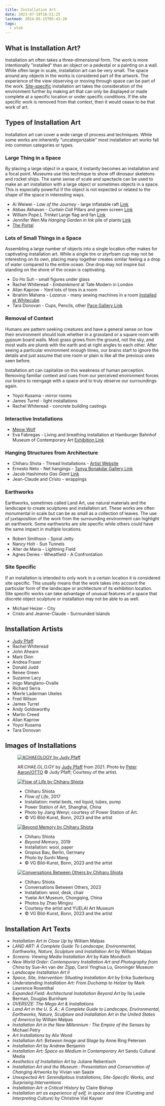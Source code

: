 ```yaml
---
title: Installation Art
date: 2023-07-10T16:51:25
lastmod: 2024-05-15T05:43:28
tags:
  - stub
---
```


## What is Installation Art?

Installation art often takes a three-dimensional form. The work is more intentionally "installed" than an object on a pedestal or a painting on a wall. While often large in scale, installation art can be very small. The space around any objects in the works is considered part of the artwork. The experience of the view observing or moving through space can be part of the work. [Site-specific](../sculpture/site-specific.md) installation art takes the consideration of the environment further by making art that can only be displayed or made complete at a specific location or under specific conditions. If the site specific work is removed from that context, then it would cease to be that work of art.

## Types of Installation Art

Installation art can cover a wide range of process and techniques. While some works are inherently "uncategorizable" most installation art works fall into common categories or types.

### Large Thing in a Space

By placing a large object in a space, it instantly becomes an installation and a focal point. Museums use this technique to show off dinosaur skeletons and rocket ships. The same sense of scale and spectacle can be used to make an art installation with a large object or sometimes objects in a space. This is especially powerful if the object is not expected or related to the shape of the space in interesting ways.

- Ai Weiwei - _Law of the Journey_ - large inflatable raft [Link](https://artpil.com/news/law-of-the-journey-ai-weiwei/)
- Abbas Akhavan - _Curtain Call_ Pillars and green screen [Link](https://chisenhale.org.uk/audio-video/abbas-akhavan/)
- William Pope.L _Trinket_ Large flag and fan [Link](https://www.moca.org/exhibition/william-popel-trinket)
- Jennifer Wen Ma _Hanging Garden in Ink_ pile of plants [Link](https://fpa319w.wordpress.com/2014/12/02/critical-review-unscrolled-2/)
- [The Portal](https://www.portals.org/)

### Lots of Small Things in a Space

Assembling a large number of objects into a single location ofter makes for captivating installation art. While a single tire or styrfoam cup may not be interesting on its own, placing many together creates similar feeling a a drop of water compared to the entire ocean. One drop may not inspire but standing on the shore of the ocean is captivating.

- Do Ho Suh - small figures under glass
- Rachel Whiteread - _Embankment_ at Tate Modern in London
- Allan Kaprow - _Yard_ lots of tires in a room
- Ibrahim Mahana - _Lazarus_ - many sewing machines in a room [Installed at Whitecube](https://www.whitecube.com/gallery-exhibitions/lazarus)
- Tara Donovan - Cups, Pencils, other [Pace Gallery Link](https://www.pacegallery.com/artists/tara-donovan/)

### Removal of Context

Humans are pattern seeking creatures and have a general sense on how their environment should look whether in a grassland or a square room with gypsum board walls. Most grass grows from the ground, not the sky, and most walls are plumb with the earth and at right angles to each other. After seeing a particular environment enough times, our brains start to ignore the details and just assume that one room or plain is like all the previous ones seen before.

Installation art can capitalize on this weakness of human perception. Removing familiar context and cues from our perceived environment forces our brains to reengage with a space and to truly observe our surroundings again.

- Yoyoi Kusama - mirror rooms
- James Turrel - light installations
- Rachel Whiteread - concrete building castings

### Interactive Installations

- [Meow Wolf](https://meowwolf.com/)
- Eva Fabregas - Living and breathing installation at Hamburger Bahnhof Museum of Contemporary Art [Exhibition Link](https://www.smb.museum/en/museums-institutions/hamburger-bahnhof/exhibitions/detail/eva-fabregas/)

### Hanging Structures from Architecture

- Chiharu Shota - Thread Installations - [Artist Website](https://www.chiharu-shiota.com/)
- Ernesto Neto - Net hangings - [Tanya Bonakdar Gallery Link](https://www.tanyabonakdargallery.com/artists/49-ernesto-neto/)
- Jacob Hashimoto _Gas Giant_ [Link](https://www.latimes.com/entertainment/arts/culture/la-et-cm-art-review-jacob-hashimoto-moca-pacific-design-center-20140311-story.html)
- Jean-Claude and Cristo - wrappings

### Earthworks

Earthworks, sometimes called Land Art, use natural materials and the landscape to create sculptures and installation art. These works are often monumental in scale but can be as small as a collection of leaves. The use of juxtaposition of the work from the surrounding environment can highlight an earthwork. Some earthworks are site specific while others could have the same impact in multiple locations.

- Robert Smithson - Spiral Jetty
- Nancy Holt - Sun Tunnels
- Alter de Maria - Lightning Field
- Agnes Denes - Wheatfield - A Confrontation

### Site Specific

If an installation is intended to only work in a certain location it is considered site specific. This usually means that the work takes into account the particular form of the landscape or architecture of its exhibition location. Site specific works can take advantage of unusual features of a space that discrete object sculpture or installation may not be able to as well.

- Michael Heizer - City
- Cristo and Jeanne-Claude - Surrounded Islands

## Installation Artists

<div class="gallery-grid">

- [Judy Pfaff](https://www.judypfaffstudio.com/)
- Rachel Whiteread
- John Ahearn
- Mark Dion
- Andrea Fraser
- Donald Judd
- Renee Green
- Suzanne Lacy
- Inigo Manglano-Ovalle
- Richard Serra
- Mierle Laderman Ukeles
- Fred Wilson
- James Turrel
- Andy Goldsworthy
- Martin Creed
- Allan Kaprow
- Yoyoi Kusama
- Tara Donovan

</div>

## Images of Installations

<div class="gallery-grid">
<figure>

[![ACHAEOLOGY by Judy Pfaff](./attachments/2021A53_ARCHAEOLOGY-by-Judy-Pfaff-photo-by-Peter-Aaron.jpeg)](./attachments/2021A53_ARCHAEOLOGY-by-Judy-Pfaff-photo-by-Peter-Aaron.jpeg)

<figcaption>

AR.CHAE.OL.O.GY by [Judy Pfaff](https://www.judypfaffstudio.com/) from 2021. Photo by [Peter Aaron/OTTO](https://www.peteraaron.net/) © Judy Pfaff; Courtesy of the artist.

</figcaption>
</figure>

<figure>

[![Flow of Life by Chiharu Shiota](./attachments/2017_Flow-of-Life_by-Chiharu-Shiota_Shanghai_Photo-Jiang-Wenyi-web.jpg)](./attachments/2017_Flow-of-Life_by-Chiharu-Shiota_Shanghai_Photo-Jiang-Wenyi-web.jpg)

<figcaption>

- Chiharu Shiota
- _Flow of Life_, 2017
- Installation: metal beds, red liquid, tubes, pump
- Power Station of Art, Shanghai, China
- Photo by Jiang Wenyi; courtesy of Power Station of Art.
- © VG Bild-Kunst, Bonn, 2023 and the artist

</figcaption>
</figure>

<figure>

[![Beyond Memory by Chiharu Shiota](./attachments/2019_Beyond-Memory_by-Chiharu-Shiota_Gropius-Bau_photo-Sunhi-Mang-web.jpg)](./attachments/2019_Beyond-Memory_by-Chiharu-Shiota_Gropius-Bau_photo-Sunhi-Mang-web.jpg)

<figcaption>

- Chiharu Shiota
- _Beyond Memory_, 2019
- Installation: wool, paper
- Gropius Bau, Berlin, Germany
- Photo by Sunhi Mang
- © VG Bild-Kunst, Bonn, 2023 and the artist

</figcaption>
</figure>

<figure>

[![Conversations Between Others by Chiharu Shiota](./attachments/2023_Conversations-Between-Others_by-Chiharu-Shiota_Yuelai-Musuem_photo-Zhao-Mingxu_9-web.jpg)](./attachments/2023_Conversations-Between-Others_by-Chiharu-Shiota_Yuelai-Musuem_photo-Zhao-Mingxu_9-web.jpg)

<figcaption>

- Chiharu Shiota
- Conversations Between Others, 2023
- Installation: wool, desk, chair
- Yuelai Art Museum, Chongqing, China
- Photos by Zhao Mingxu
- Courtesy the artist and YUELAI Art Museum
- © VG Bild-Kunst, Bonn, 2023 and the artist

</figcaption>
</figure>

</div>

## Installation Art Texts

- _Installation Art in Close Up_ by William Malpas
- _LAND ART: A Complete Guide To Landscape, Environmental, Earthworks, Nature, Sculpture and Installation Art_ by William Malpas
- _Screens: Viewing Media Installation Art_ by Kate Mondloch
- _New World Order: Contemporary Installation Art and Photography from China_ by Sue-An van der Zijpp, Carol Yinghua Lu, Groninger Museum
- _Landscape Installation Art II_
- _Space, Site, Intervention: Situating Installation Art_ by Erika Suderburg
- _Understanding Installation Art: From Duchamp to Holzer_ by Mark Lawrence Rosenthal
- _Expanded Field: Architectural Installation Beyond Art_ by Ila Leslie Berman, Douglas Burnham
- _OVERS!ZE: The Mega Art & Installations_
- _Land Art in the U. S. A.: A Complete Guide to Landscape, Environmental, Earthworks, Nature, Sculpture and Installation Art in the United States of America_ by William Malpas
- _Installation Art in the New Millennium : The Empire of the Senses_ by Michael Petry
- _Art Installations_ by Alix Wood
- _Installation Art: Between Image and Stage_ by Anne Ring Petersen
- _Installation Art_ by Andrew Benjamin
- _Installation Art: Space as Medium in Contemporary Art_ Sandu Cultural Media
- _Aesthetics of Installation Art_ by Juliane Rebentisch
- _Installation Art and the Museum : Presentation and Conservation of Changing Artworks_ by Vivian van Saaze
- _Unexpected Art: Serendipitous Installations, Site-Specific Works, and Surprising Interventions_
- _Installation Art: a Critical History_ by Claire Bishop
- _Installation art as experience of self, in space and time (Curating and Interpreting Culture)_ by Christine Vial Kayser
